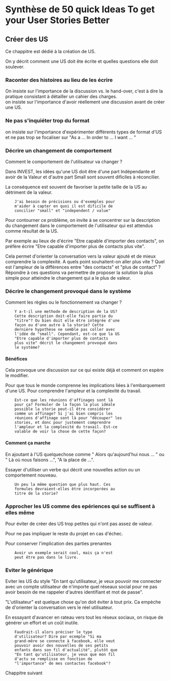 # Synthèse de 50 quick Ideas To get your User Stories Better

## Créer des US

Ce chappitre est dédié à la création de US.

On y décrit comment une US doit ête écrite et quelles questions elle doit soulever.

### Raconter des histoires au lieu de les écrire

On insiste sur l'importance de la discussion vs. le hand-over, c'est à dire la pratique consistant à détailler un cahier des charges.  
on insiste sur l'importance d'avoir réellement une discussion avant de créer une US.  

### Ne pas s'inquiéter trop du format

on insiste sur l'importance d'expérimenter différents types de format d'US et ne pas trop se focaliser sur "As a ... In order to ... I want ... "

### Décrire un changement de comportement

Comment le comportement de l'utilisateur va changer ?

Dans INVEST, les idées qu'une US doit être d'une part Indépendante et avoir de la Valeur et d'autre part Small sont souvent dificiles à réconcilier.

La conséquence est souvent de favoriser la petite taille de la US au détriment de la valeur.

        J'ai besoin de précisions ou d'exemples pour 
        m'aider à capter en quoi il est dificile de 
        concilier "small" et "independent / value"

Pour contourner ce problème, on invite à se concentrer sur la description du changement dans le comportement de l'utilisateur qui est attendus comme résultat de la US.  

Par exemple au lieux de d'écrire "Etre capable d'importer des contacts",  on préfère écrire "Etre capable d'importer plus de contacts plus vite".

Cela permet d'orienter la conversation vers la valeur ajouté et de mieux comprendre la complexité. A quels point souhaitent-on aller plus vite ? Quel est l'ampleur de la différences entre "des contacts" et "plus de contact" ?  
Répondre à ces questions va permettre de proposer la solution la plus simple pour atteindre le changement qui a le plus de valeur.

### Décrire le changement provoqué dans le système

Comment les règles ou le fonctionnement va changer ? 

        Y a-t-il une methode de description de la US? 
        Cette description doit-elle faire partie du 
        "titre"? Ou bien doit elle être intégrée d'une
        façon ou d'une autre à la storie? Cette 
        dernière hypothèse ne semble pas coller avec 
        l'idée de "small". Cependant, est-ce que la US
        "Etre capable d'importer plus de contacts 
        plus vite" décrit le changement provoqué dans 
        le système?

#### Bénéfices

Cela provoque une discussion sur ce qui existe déjà et comment on espère le modifier.

Pour que tous le monde comprenne les implications liées à l'embarquement d'une US. Pour comprendre l'ampleur et la complexité du travail.

        Est-ce que les réunions d'affinages sont là
        pour ça? Formuler de la façon la plus idéale 
        possible la storie peut-il être considérer 
        comme un affinage? Si j'ai bien compris les 
        réunions d'affinage sont là pour "découper" les 
        stories, et donc pour justement comprendre 
        l'ampleur et la complexité du travail. Est-ce 
        valable de voir la chose de cette façon?

#### Comment ça marche

En ajoutant à l'US quelquechose comme " Alors qu'aujourd'hui nous ... " ou " Là où nous faisons ...", "A la place de ...".  

Essayer d'utiliser un verbe qui décrit une nouvelles action ou un comportement nouveau.  

        Un peu la même question que plus haut. Ces 
        formules devraient-elles être incorporées au 
        titre de la storie?

### Approcher les US comme des epériences qui se suffisent à elles même

Pour éviter de créer des US trop petites qui n'ont pas assez de valeur.

Pour ne pas impliquer le reste du projet en cas d'échec.

Pour conserver l'implication des parties prenantes

        Avoir un exemple serait cool, mais ça n'est 
        peut être pas dans le livre.

### Eviter le générique

Eviter les US du style "En tant qu'utilisateur, je veux pouvoir me connecter avec un compte utilisateur de n'importe quel réseaux social pour ne pas avoir besoin de me rappeler d'autres identifiant et mot de passe".

"L'utilisateur" est quelque chose qu'on doit éviter à tout prix. Ca empèche de d'orienter la conversation vers le réel utilisateur.

En essayant d'avancer en rateau vers tout les réseux sociaux, on risque de générer un effort et un coût inutile.

        Faudrait-il alors préciser le type 
        d'utilisateur? Dire par ecemple "Si ma 
        grand-mêre se connecte à facebook, elle veut 
        pouvoir avoir des nouvelles de ses petits 
        enfants dans son fil d'actualité", plutôt que 
        "En tant qu'utilisateur, je veux que mon fil 
        d'actu se remplisse en fonction de 
        "l'importance" de mes contactes facebook"?

Chappitre suivant